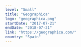 ```yaml
---
level: "Small"
title: "Geographica"
logo: "geographica.png"
startDate: "2017-07-21"
endDate: "2018-07-21"
link: "https://geographica.com/"
country: "Spain"
---
```

